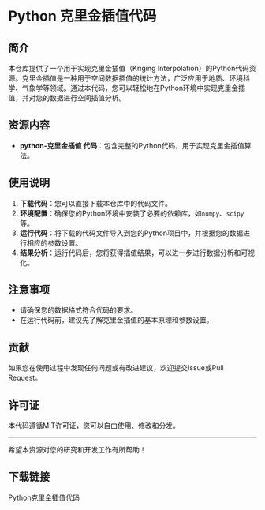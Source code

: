 # Python 克里金插值代码

## 简介

本仓库提供了一个用于实现克里金插值（Kriging Interpolation）的Python代码资源。克里金插值是一种用于空间数据插值的统计方法，广泛应用于地质、环境科学、气象学等领域。通过本代码，您可以轻松地在Python环境中实现克里金插值，并对您的数据进行空间插值分析。

## 资源内容

- **python-克里金插值 代码**：包含完整的Python代码，用于实现克里金插值算法。

## 使用说明

1. **下载代码**：您可以直接下载本仓库中的代码文件。
2. **环境配置**：确保您的Python环境中安装了必要的依赖库，如`numpy`、`scipy`等。
3. **运行代码**：将下载的代码文件导入到您的Python项目中，并根据您的数据进行相应的参数设置。
4. **结果分析**：运行代码后，您将获得插值结果，可以进一步进行数据分析和可视化。

## 注意事项

- 请确保您的数据格式符合代码的要求。
- 在运行代码前，建议先了解克里金插值的基本原理和参数设置。

## 贡献

如果您在使用过程中发现任何问题或有改进建议，欢迎提交Issue或Pull Request。

## 许可证

本代码遵循MIT许可证，您可以自由使用、修改和分发。

---

希望本资源对您的研究和开发工作有所帮助！

## 下载链接

[Python克里金插值代码](https://pan.quark.cn/s/5d2bd96536e6)